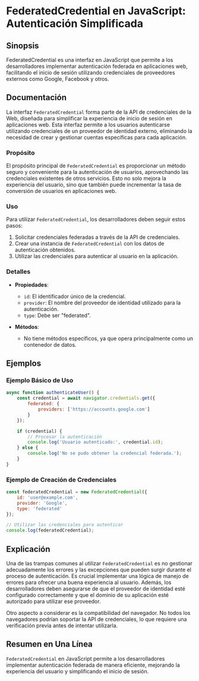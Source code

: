<!--
Meta Description: # FederatedCredential en JavaScript: Autenticación Simplificada ## Sinopsis FederatedCredential es una interfaz en JavaScript que permite a los desarr...
Meta Keywords: federatedcredential, credenciales, para, autenticación, los
-->

# FederatedCredential en JavaScript: Autenticación Simplificada

## Sinopsis
FederatedCredential es una interfaz en JavaScript que permite a los desarrolladores implementar autenticación federada en aplicaciones web, facilitando el inicio de sesión utilizando credenciales de proveedores externos como Google, Facebook y otros.

## Documentación
La interfaz `FederatedCredential` forma parte de la API de credenciales de la Web, diseñada para simplificar la experiencia de inicio de sesión en aplicaciones web. Esta interfaz permite a los usuarios autenticarse utilizando credenciales de un proveedor de identidad externo, eliminando la necesidad de crear y gestionar cuentas específicas para cada aplicación.

### Propósito
El propósito principal de `FederatedCredential` es proporcionar un método seguro y conveniente para la autenticación de usuarios, aprovechando las credenciales existentes de otros servicios. Esto no solo mejora la experiencia del usuario, sino que también puede incrementar la tasa de conversión de usuarios en aplicaciones web.

### Uso
Para utilizar `FederatedCredential`, los desarrolladores deben seguir estos pasos:

1. Solicitar credenciales federadas a través de la API de credenciales.
2. Crear una instancia de `FederatedCredential` con los datos de autenticación obtenidos.
3. Utilizar las credenciales para autenticar al usuario en la aplicación.

### Detalles
- **Propiedades**:
  - `id`: El identificador único de la credencial.
  - `provider`: El nombre del proveedor de identidad utilizado para la autenticación.
  - `type`: Debe ser "federated".

- **Métodos**:
  - No tiene métodos específicos, ya que opera principalmente como un contenedor de datos.

## Ejemplos
### Ejemplo Básico de Uso
```javascript
async function authenticateUser() {
    const credential = await navigator.credentials.get({
        federated: {
            providers: ['https://accounts.google.com']
        }
    });

    if (credential) {
        // Procesar la autenticación
        console.log('Usuario autenticado:', credential.id);
    } else {
        console.log('No se pudo obtener la credencial federada.');
    }
}
```

### Ejemplo de Creación de Credenciales
```javascript
const federatedCredential = new FederatedCredential({
    id: 'user@example.com',
    provider: 'Google',
    type: 'federated'
});

// Utilizar las credenciales para autenticar
console.log(federatedCredential);
```

## Explicación
Una de las trampas comunes al utilizar `FederatedCredential` es no gestionar adecuadamente los errores y las excepciones que pueden surgir durante el proceso de autenticación. Es crucial implementar una lógica de manejo de errores para ofrecer una buena experiencia al usuario. Además, los desarrolladores deben asegurarse de que el proveedor de identidad esté configurado correctamente y que el dominio de su aplicación esté autorizado para utilizar ese proveedor.

Otro aspecto a considerar es la compatibilidad del navegador. No todos los navegadores podrían soportar la API de credenciales, lo que requiere una verificación previa antes de intentar utilizarla.

## Resumen en Una Línea
`FederatedCredential` en JavaScript permite a los desarrolladores implementar autenticación federada de manera eficiente, mejorando la experiencia del usuario y simplificando el inicio de sesión.